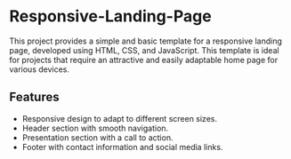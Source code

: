 # Responsive-Landing-Page

This project provides a simple and basic template for a responsive landing page, developed using HTML, CSS, and JavaScript. This template is ideal for projects that require an attractive and easily adaptable home page for various devices.

## Features

- Responsive design to adapt to different screen sizes.
- Header section with smooth navigation.
- Presentation section with a call to action.
- Footer with contact information and social media links.
